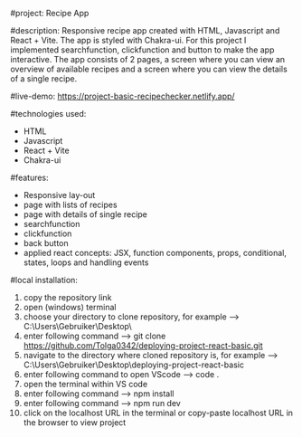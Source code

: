 #project: 
Recipe App

#description: Responsive recipe app created with HTML, Javascript and React + Vite. The app is styled with Chakra-ui. For this project I implemented searchfunction, clickfunction and button to make the app interactive. The app consists of 2 pages, a screen where you can view an overview of available recipes and a screen where you can view the details of a single recipe. 

#live-demo: https://project-basic-recipechecker.netlify.app/

#technologies used:
- HTML
- Javascript
- React + Vite
- Chakra-ui

#features:
- Responsive lay-out
- page with lists of recipes
- page with details of single recipe
- searchfunction
- clickfunction
- back button
- applied react concepts: JSX, function components, props, conditional, states, loops and handling events 

#local installation:
1. copy the repository link
2. open (windows) terminal
3. choose your directory to clone repository, for example --> C:\Users\Gebruiker\Desktop\
4. enter following command -->  git clone https://github.com/Tolga0342/deploying-project-react-basic.git
5. navigate to the directory where cloned repository is, for example --> C:\Users\Gebruiker\Desktop\deploying-project-react-basic
6. enter following command to open VScode --> code .
7. open the terminal within VS code 
8. enter following command --> npm install
9. enter following command --> npm run dev
10. click on the localhost URL in the terminal or copy-paste localhost URL in the browser to view project 
